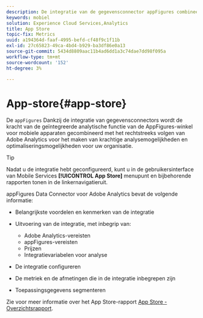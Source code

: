 ```yaml
---
description: De integratie van de gegevensconnector appFigures combineert de kracht van de geïntegreerde analytische gegevens van de AppFigures-winkel voor mobiele apps en de directe tracering van Adobe Analytics voor apps om krachtige analysemogelijkheden en optimalisatiemogelijkheden voor uw organisatie te creëren.
keywords: mobiel
solution: Experience Cloud Services,Analytics
title: App Store
topic-fix: Metrics
uuid: a194364d-faaf-4995-befd-cf48f9c1f11b
exl-id: 27c65823-49ca-4bd4-b929-ba3df86e0a13
source-git-commit: 5434d8809aac11b4ad6dd1a3c74dae7dd98f095a
workflow-type: tm+mt
source-wordcount: '152'
ht-degree: 3%

---
```


# App-store{#app-store}

De `appFigures` Dankzij de integratie van gegevensconnectors wordt de kracht van de geïntegreerde analytische functie van de AppFigures-winkel voor mobiele apparaten gecombineerd met het rechtstreeks volgen van Adobe Analytics voor het maken van krachtige analysemogelijkheden en optimaliseringsmogelijkheden voor uw organisatie.

>[!TIP]
>
>Nadat u de integratie hebt geconfigureerd, kunt u in de gebruikersinterface van Mobile Services **[!UICONTROL App Store]** menupunt en bijbehorende rapporten tonen in de linkernavigatieruit.

appFigures Data Connector voor Adobe Analytics bevat de volgende informatie:

* Belangrijkste voordelen en kenmerken van de integratie
* Uitvoering van de integratie, met inbegrip van:

   * Adobe Analytics-vereisten
   * appFigures-vereisten
   * Prijzen
   * Integratievariabelen voor analyse

* De integratie configureren
* De metriek en de afmetingen die in de integratie inbegrepen zijn
* Toepassingsgegevens segmenteren

Zie voor meer informatie over het App Store-rapport [App Store - Overzichtsrapport](/help/using/usage/c-app-store-store-performance.md).
